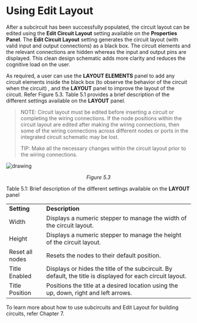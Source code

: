# Using Edit Layout

After a subcircuit has been successfully populated, the circuit layout can be edited using the **Edit Circuit Layout** setting available on the **Properties Panel**. The **Edit Circuit Layout** setting generates the circuit layout (with valid input and output connections) as a black box.  The circuit elements and the relevant connections are hidden whereas the input and output pins are displayed. This clean design schematic adds more clarity and reduces the cognitive load on the user. 

As required, a user can use the **LAYOUT ELEMENTS** panel to add any circuit elements inside the black box (to observe the behavior of the circuit when the circuit) , and the **LAYOUT** panel to improve the layout of the circuit. Refer Figure 5.3. Table 5.1 provides a brief description of the different settings available on the **LAYOUT** panel.

>NOTE:  Circuit layout must be edited before inserting a circuit or completing the wiring connections. If the node positions within the circuit layout are edited after making the wiring connections, then some of the wiring connections across different nodes or ports in the integrated circuit schematic may be lost. 
>
>TIP: Make all the necessary changes  within the circuit layout prior to the wiring connections.

![drawing](/images/img_chapter5/5.3.png)

<div align="center"><em>Figure 5.3</em></div>

Table 5.1: Brief description of the different settings available on the **LAYOUT** panel
<table>
  <tr>
   <td><strong>Setting</strong>
   </td>
   <td><strong>Description</strong>
   </td>
  </tr>
  <tr>
   <td>Width
   </td>
   <td>Displays a numeric stepper to manage the width of the circuit layout.
   </td>
  </tr>
  <tr>
   <td>Height
   </td>
   <td>Displays a numeric stepper to manage the height of the circuit layout.
   </td>
  </tr>
  <tr>
   <td>Reset all nodes
   </td>
   <td>Resets the nodes to their default position.
   </td>
  </tr>
  <tr>
   <td>Title Enabled
   </td>
   <td>Displays or hides the title of the subcircuit. By default, the title is displayed for each circuit layout.
   </td>
  </tr>
  <tr>
   <td>Title Position
   </td>
   <td>Positions the title at a desired location using the up, down, right and left arrows.
   </td>
  </tr>
</table>

To learn more about how to use subcircuits and Edit Layout for building circuits, refer Chapter 7.

